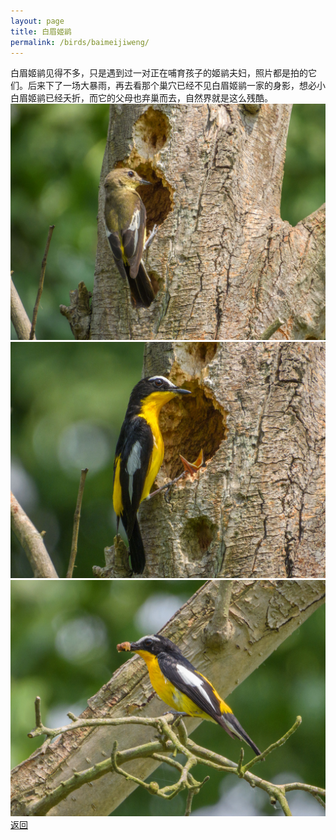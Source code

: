 ```yaml
---
layout: page
title: 白眉姬鹟	
permalink: /birds/baimeijiweng/
---
```

白眉姬鹟见得不多，只是遇到过一对正在哺育孩子的姬鹟夫妇，照片都是拍的它们。后来下了一场大暴雨，再去看那个巢穴已经不见白眉姬鹟一家的身影，想必小白眉姬鹟已经夭折，而它的父母也弃巢而去，自然界就是这么残酷。
![](../picture/白眉姬鹟/DSCN0071.jpg)
![](../picture/白眉姬鹟/DSCN0059.jpg)
![](../picture/白眉姬鹟/DSCN0074.jpg)
[返回](../../)
